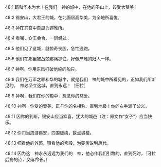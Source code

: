 <a id="1"></a>48:1  耶和华本为大！在我们　神的城中，在他的圣山上，该受大赞美！  

<a id="2"></a>48:2  锡安山，大君王的城，在北面居高华美，为全地所喜悦。  

<a id="3"></a>48:3  神在其宫中自显为避难所。  

<a id="4"></a>48:4  看哪，众王会合，一同经过。  

<a id="5"></a>48:5  他们见了这城，就惊奇丧胆，急忙逃跑。  

<a id="6"></a>48:6  他们在那里被战兢疼痛抓住，好像产难的妇人一样。  

<a id="7"></a>48:7  神啊，你用东风打破他施的船只。  

<a id="8"></a>48:8  我们在万军之耶和华的城中，就是我们　神的城中所看见的，正如我们所听见的。　神必坚立这城，直到永远！〔细拉〕  

<a id="9"></a>48:9  神啊，我们在你的殿中，想念你的慈爱。  

<a id="10"></a>48:10  神啊，你受的赞美，正与你的名相称，直到地极！你的右手满了公义。  

<a id="11"></a>48:11  因你的判断，锡安山应当欢喜，犹大的城邑（注：原文作“女子”）应当快乐。  

<a id="12"></a>48:12  你们当周游锡安，四围旋绕，数点城楼。  

<a id="13"></a>48:13  细看他的外郭，察看他的宫殿，为要传说到后代。  

<a id="14"></a>48:14  因为这　神永永远远为我们的　神，他必作我们引路的，直到死时。〔可拉后裔的诗，交与伶长。〕  
